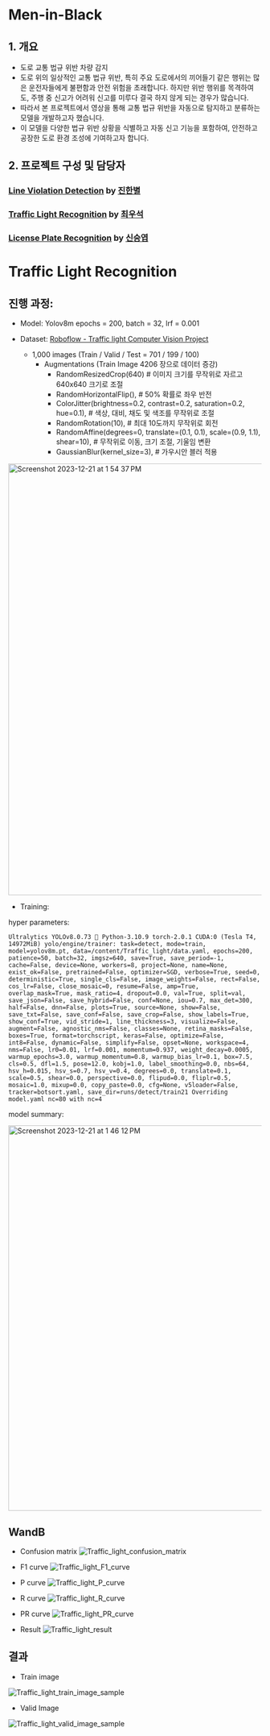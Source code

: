 # Men-in-Black

## 1. 개요
- 도로 교통 법규 위반 차량 감지
- 도로 위의 일상적인 교통 법규 위반, 특히 주요 도로에서의 끼어들기 같은 행위는 많은 운전자들에게 불편함과 안전 위험을 초래합니다. 하지만 위반 행위를 목격하여도, 주행 중 신고가 어려워 신고를 미루다 결국 하지 않게 되는 경우가 많습니다.
- 따라서 본 프로젝트에서 영상을 통해 교통 법규 위반을 자동으로 탐지하고 분류하는 모델을 개발하고자 했습니다.
- 이 모델을 다양한 법규 위반 상황을 식별하고 자동 신고 기능을 포함하여, 안전하고 공장한 도로 환경 조성에 기여하고자 합니다.

## 2. 프로젝트 구성 및 담당자

### [Line Violation Detection](https://github.com/SeSAC-Men-in-Black/Men-in-Black/tree/074ad63391bab45290966de5b0f9d747f9a252ae/Line%20violation%20detection) by [진한별](https://github.com/Moonbyeol)

### [Traffic Light Recognition](https://github.com/SeSAC-Men-in-Black/Men-in-Black/tree/main/Traffic-Light-Recognition) by [최우석](https://github.com/Wangws1004)

### [License Plate Recognition](https://github.com/SeSAC-Men-in-Black/Men-in-Black/tree/main/Automatic%20License%20Plate%20Recognition) by [신승엽](https://github.comsyshin0116)


# Traffic Light Recognition

## 진행 과정:

- Model: Yolov8m epochs = 200, batch = 32, lrf = 0.001
    
- Dataset: [Roboflow - Traffic light Computer Vision Project](https://universe.roboflow.com/trafficlightdetect/traffic-light-ke5b5)
    
    - 1,000 images (Train / Valid / Test = 701 / 199 / 100)           
        - Augmentations (Train Image 4206 장으로 데이터 증강)
            - RandomResizedCrop(640)  # 이미지 크기를 무작위로 자르고 640x640 크기로 조절
            - RandomHorizontalFlip(),  # 50% 확률로 좌우 반전
            - ColorJitter(brightness=0.2, contrast=0.2, saturation=0.2, hue=0.1),  # 색상, 대비, 채도 및 색조를 무작위로 조절
            - RandomRotation(10),  # 최대 10도까지 무작위로 회전
            - RandomAffine(degrees=0, translate=(0.1, 0.1), scale=(0.9, 1.1), shear=10),  # 무작위로 이동, 크기 조절, 기울임 변환
            - GaussianBlur(kernel_size=3),  # 가우시안 블러 적용


<img width="857" alt="Screenshot 2023-12-21 at 1 54 37 PM" src="https://github.com/Wangws1004/WS_Project/assets/140369529/e5afd348-70b5-484a-9195-56a986e5f8b0">



- Training:
    
hyper parameters:

`Ultralytics YOLOv8.0.73 🚀 Python-3.10.9 torch-2.0.1 CUDA:0 (Tesla T4, 14972MiB)
yolo/engine/trainer: task=detect, mode=train, model=yolov8m.pt, data=/content/Traffic_light/data.yaml, epochs=200, patience=50, batch=32, imgsz=640, save=True, save_period=-1, cache=False, device=None, workers=8, project=None, name=None, exist_ok=False, pretrained=False, optimizer=SGD, verbose=True, seed=0, deterministic=True, single_cls=False, image_weights=False, rect=False, cos_lr=False, close_mosaic=0, resume=False, amp=True, overlap_mask=True, mask_ratio=4, dropout=0.0, val=True, split=val, save_json=False, save_hybrid=False, conf=None, iou=0.7, max_det=300, half=False, dnn=False, plots=True, source=None, show=False, save_txt=False, save_conf=False, save_crop=False, show_labels=True, show_conf=True, vid_stride=1, line_thickness=3, visualize=False, augment=False, agnostic_nms=False, classes=None, retina_masks=False, boxes=True, format=torchscript, keras=False, optimize=False, int8=False, dynamic=False, simplify=False, opset=None, workspace=4, nms=False, lr0=0.01, lrf=0.001, momentum=0.937, weight_decay=0.0005, warmup_epochs=3.0, warmup_momentum=0.8, warmup_bias_lr=0.1, box=7.5, cls=0.5, dfl=1.5, pose=12.0, kobj=1.0, label_smoothing=0.0, nbs=64, hsv_h=0.015, hsv_s=0.7, hsv_v=0.4, degrees=0.0, translate=0.1, scale=0.5, shear=0.0, perspective=0.0, flipud=0.0, fliplr=0.5, mosaic=1.0, mixup=0.0, copy_paste=0.0, cfg=None, v5loader=False, tracker=botsort.yaml, save_dir=runs/detect/train21
Overriding model.yaml nc=80 with nc=4`



model summary:


<img width="765" alt="Screenshot 2023-12-21 at 1 46 12 PM" src="https://github.com/Wangws1004/WS_Project/assets/140369529/e423bcc2-ccdc-4beb-b1c9-b8c7f79fc46c">



## WandB
- Confusion matrix
![Traffic_light_confusion_matrix](https://github.com/Wangws1004/WS_Project/assets/140369529/2ff90079-120c-4010-8142-2a06ed8c00cb)

- F1 curve
![Traffic_light_F1_curve](https://github.com/Wangws1004/WS_Project/assets/140369529/87105929-1d6b-4c23-8b39-99047e1e7b64)

- P curve
![Traffic_light_P_curve](https://github.com/Wangws1004/WS_Project/assets/140369529/516b5558-3293-439e-b141-739a23e90820)

- R curve
![Traffic_light_R_curve](https://github.com/Wangws1004/WS_Project/assets/140369529/6a8277b4-7657-4aeb-9a80-6b0043a995e1)

- PR curve
![Traffic_light_PR_curve](https://github.com/Wangws1004/WS_Project/assets/140369529/a34f456a-1c17-409b-8ddc-8981ff7d323f)

- Result
![Traffic_light_result](https://github.com/Wangws1004/WS_Project/assets/140369529/65ed54e7-51c8-4372-9292-aa03c3bd5b29)



## 결과
- Train image

![Traffic_light_train_image_sample](https://github.com/Wangws1004/WS_Project/assets/140369529/eceb3a9a-fb2e-41cc-9200-043aa545d870)

- Valid Image

![Traffic_light_valid_image_sample](https://github.com/Wangws1004/WS_Project/assets/140369529/fe6e84e2-43a1-488f-a316-50b9554923f5)
 


